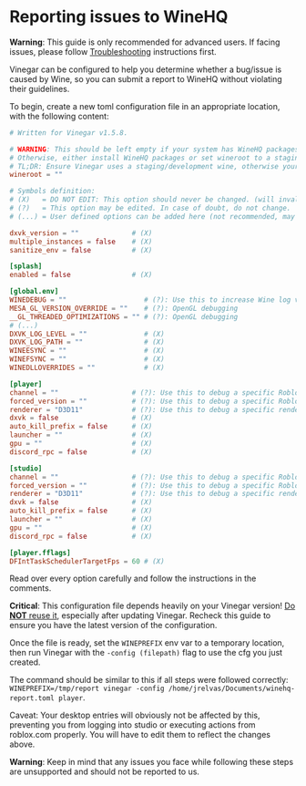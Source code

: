# Reporting issues to WineHQ

**Warning**: This guide is only recommended for advanced users. If facing issues, please follow [Troubleshooting](./index.md) instructions first.

Vinegar can be configured to help you determine whether a bug/issue is caused by Wine, so you can submit a report to WineHQ without violating their guidelines.

To begin, create a new toml configuration file in an appropriate location, with the following content:
```toml
# Written for Vinegar v1.5.8.

# WARNING: This should be left empty if your system has WineHQ packages installed (https://wiki.winehq.org/Download).
# Otherwise, either install WineHQ packages or set wineroot to a staging/development wine's path.
# TL;DR: Ensure Vinegar uses a staging/development wine, otherwise your report is INVALID.
wineroot = "" 

# Symbols definition:
# (X)   = DO NOT EDIT: This option should never be changed. (will invalidate all reports) 
# (?)   = This option may be edited. In case of doubt, do not change.
# (...) = User defined options can be added here (not recommended, may invalidate your report)

dxvk_version = ""             # (X)
multiple_instances = false    # (X)
sanitize_env = false          # (X)

[splash]
enabled = false               # (X)

[global.env]
WINEDEBUG = ""                   # (?): Use this to increase Wine log verbosity.
MESA_GL_VERSION_OVERRIDE = ""    # (?): OpenGL debugging
__GL_THREADED_OPTIMIZATIONS = "" # (?): OpenGL debugging
# (...)
DXVK_LOG_LEVEL = ""              # (X)
DXVK_LOG_PATH = ""               # (X)
WINEESYNC = ""                   # (X)
WINEFSYNC = ""                   # (X)
WINEDLLOVERRIDES = ""            # (X)

[player]
channel = ""                  # (?): Use this to debug a specific Roblox version.           
forced_version = ""           # (?): Use this to debug a specific Roblox version.       
renderer = "D3D11"            # (?): Use this to debug a specific renderer. (D3D11 will use Wine's built-in D3D opengl conversion.)
dxvk = false                  # (X)
auto_kill_prefix = false      # (X)
launcher = ""                 # (X)
gpu = ""                      # (X)
discord_rpc = false           # (X)

[studio]
channel = ""                  # (?): Use this to debug a specific Roblox version.           
forced_version = ""           # (?): Use this to debug a specific Roblox version.       
renderer = "D3D11"            # (?): Use this to debug a specific renderer. (D3D11 will use Wine's built-in D3D opengl conversion.)
dxvk = false                  # (X)
auto_kill_prefix = false      # (X)
launcher = ""                 # (X)
gpu = ""                      # (X)
discord_rpc = false           # (X)

[player.fflags]
DFIntTaskSchedulerTargetFps = 60 # (X)
```
Read over every option carefully and follow the instructions in the comments.

**Critical**: This configuration file depends heavily on your Vinegar version! <u>Do **NOT** reuse it</u>, especially after updating Vinegar. Recheck this guide to ensure you have the latest version of the configuration.

Once the file is ready, set the `WINEPREFIX` env var to a temporary location, then run Vinegar with the `-config (filepath)` flag to use the cfg you just created. 

The command should be similar to this if all steps were followed correctly: `WINEPREFIX=/tmp/report vinegar -config /home/jrelvas/Documents/winehq-report.toml player`.

Caveat: Your desktop entries will obviously not be affected by this, preventing you from logging into studio or executing actions from roblox.com properly. You will have to edit them to reflect the changes above.

**Warning**: Keep in mind that any issues you face while following these steps are unsupported and should not be reported to us.
